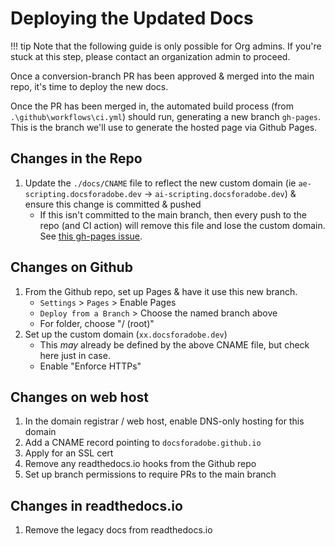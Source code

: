 # Deploying the Updated Docs

!!! tip
    Note that the following guide is only possible for Org admins. If you're stuck at this step, please contact an organization admin to proceed.

Once a conversion-branch PR has been approved & merged into the main repo, it's time to deploy the new docs.

Once the PR has been merged in, the automated build process (from `.\github\workflows\ci.yml`) should run, generating a new branch `gh-pages`. This is the branch we'll use to generate the hosted page via Github Pages.

## Changes in the Repo

1. Update the `./docs/CNAME` file to reflect the new custom domain (ie `ae-scripting.docsforadobe.dev` -> `ai-scripting.docsforadobe.dev`) & ensure this change is committed & pushed
    - If this isn't committed to the main branch, then every push to the repo (and CI action) will remove this file and lose the custom domain. See [this gh-pages issue](https://github.com/tschaub/gh-pages/issues/236).


## Changes on Github

1. From the Github repo, set up Pages & have it use this new branch.
    - `Settings` > `Pages` > Enable Pages
    - `Deploy from a Branch` > Choose the named branch above
    - For folder, choose "/ (root)"
2. Set up the custom domain (`xx.docsforadobe.dev`)
    - This _may_ already be defined by the above CNAME file, but check here just in case.
    - Enable "Enforce HTTPs"

## Changes on web host

1. In the domain registrar / web host, enable DNS-only hosting for this domain
2. Add a CNAME record pointing to `docsforadobe.github.io`
3. Apply for an SSL cert
4. Remove any readthedocs.io hooks from the Github repo
5. Set up branch permissions to require PRs to the main branch

## Changes in readthedocs.io

1. Remove the legacy docs from readthedocs.io
